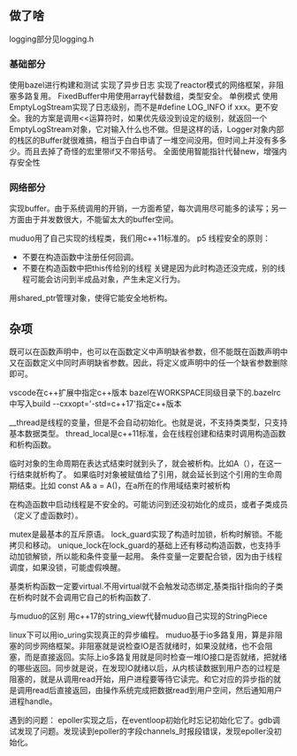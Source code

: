 ## 做了啥
logging部分见logging.h
### 基础部分
使用bazel进行构建和测试
实现了异步日志
实现了reactor模式的网络框架，非阻塞多路复用。
FixedBuffer中用使用array代替数组，类型安全。
单例模式
使用EmptyLogStream实现了日志级别，而不是#define LOG_INFO if xxx。更不安全。我的方案是调用<<运算符时，如果优先级没到设定的级别，就返回一个EmptyLogStream对象，它对输入什么也不做。但是这样的话，Logger对象内部的栈区的Buffer就很难搞，相当于白白申请了一堆空间没用。但时间上并没有多多少。而且去掉了奇怪的宏里带if又不带括号。
全面使用智能指针代替new，增强内存安全性


### 网络部分
实现buffer。由于系统调用的开销，一方面希望，每次调用尽可能多的读写；另一方面由于并发数很大，不能留太大的buffer空间。

muduo用了自己实现的线程类，我们用c++11标准的。
p5 线程安全的原则：
* 不要在构造函数中注册任何回调。
* 不要在构造函数中把this传给别的线程
关键是因为此时构造还没完成，别的线程可能会访问到半成品对象，产生未定义行为。

用shared_ptr管理对象，使得它能安全地析构。

## 杂项
既可以在函数声明中，也可以在函数定义中声明缺省参数，但不能既在函数声明中又在函数定义中同时声明缺省参数。因此，将定义或声明中的任一个缺省参数删除即可。

vscode在c++扩展中指定c++版本
bazel在WORKSPACE同级目录下的.bazelrc中写入build --cxxopt='-std=c++17'指定c++版本

__thread是线程的变量，但是不会自动初始化。也就是说，不支持类类型，只支持基本数据类型。
thread_local是c++11标准，会在线程创建和结束时调用构造函数和析构函数。

临时对象的生命周期在表达式结束时就到头了，就会被析构。比如A（），在这一行结束就析构了。
如果临时对象被赋值给了引用，就会延长到这个引用的生命周期结束。比如 const A& a = A()，在a所在的作用域结束时被析构

在构造函数中启动线程是不安全的。可能访问到还没初始化的成员，或者子类成员（定义了虚函数时）。

mutex是最基本的互斥原语。
lock_guard实现了构造时加锁，析构时解锁。不能拷贝和移动。
unique_lock在lock_guard的基础上还有移动构造函数，也支持手动加锁解锁，所以能和条件变量一起用。
条件变量一定要配合锁，因为由于线程调度，如果没锁，可能虚假唤醒。

基类析构函数一定要virtual.不用virtual就不会触发动态绑定,基类指针指向的子类在析构时就不会调用它自己的析构函数了.

与muduo的区别
用c++17的string_view代替muduo自己实现的StringPiece

linux下可以用io_uring实现真正的异步编程。
muduo基于io多路复用，算是非阻塞的同步网络框架。非阻塞就是说检查IO是否就绪时，如果没就绪，也不会阻塞，而是直接返回。实际上io多路复用就是同时检查一堆IO接口是否就绪，把就绪的哪些返回。同步就是说，在发现IO就绪以后，从内核读数据到用户态的过程是阻塞的，就是从调用read开始，用户进程要等待它读完。和它对应的异步指的就是调用read后直接返回，由操作系统完成把数据read到用户空间，然后通知用户进程handle。

遇到的问题：
epoller实现之后，在eventloop初始化时忘记初始化它了。gdb调试发现了问题。发现读到epoller的字段channels_时报段错误，发现epoller没初始化。